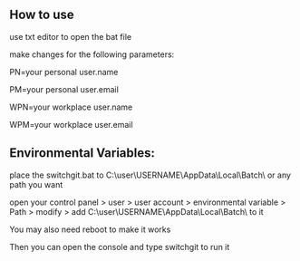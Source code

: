 ## How to use

use txt editor to open the bat file

make changes for the following parameters:

PN=your personal user.name

PM=your personal user.email

WPN=your workplace user.name

WPM=your workplace user.email


## Environmental Variables:

place the switchgit.bat to C:\user\USERNAME\AppData\Local\Batch\ or any path you want

open your control panel > user > user account > environmental variable > Path > modify > add C:\user\USERNAME\AppData\Local\Batch\ to it

You may also need reboot to make it works

Then you can open the console and type switchgit to run it